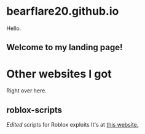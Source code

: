 # bearflare20.github.io
Hello.
## Welcome to my landing page!
# Other websites I got
Right over here.
## roblox-scripts
*Edited* scripts for Roblox exploits
It's at [this website.](https://bearflare20.github.io/roblox-scripts)
